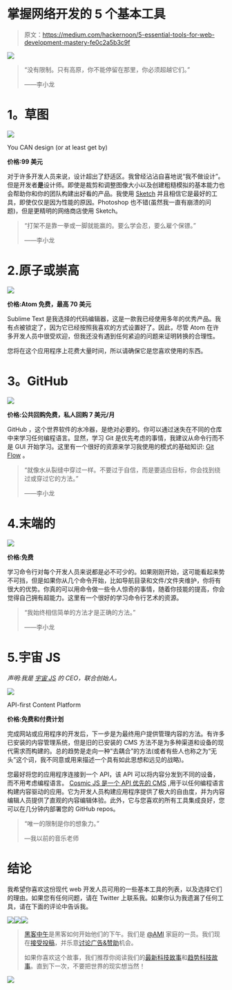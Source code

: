 # 掌握网络开发的 5 个基本工具

> 原文：<https://medium.com/hackernoon/5-essential-tools-for-web-development-mastery-fe0c2a5b3c9f>

![](img/9a2729fbd3c0650891f2cbc093819921.png)

> “没有限制。只有高原，你不能停留在那里，你必须超越它们。”
> 
> ——李小龙

# **1。草图**

![](img/ebe6663fb06a6b0b98876e263a1641ff.png)

You CAN design (or at least get by)

**价格:99 美元**

对于许多开发人员来说，设计超出了舒适区。我曾经沾沾自喜地说“我不做设计”。但是开发者**是**设计师。即使是裁剪和调整图像大小以及创建粗糙模拟的基本能力也会帮助你和你的团队构建出好看的产品。我使用 [Sketch](https://sketchapp.com/) 并且相信它是最好的工具，即使仅仅是因为性能的原因。Photoshop 也不错(虽然我一直有崩溃的问题)，但是更精明的网络商店使用 Sketch。

> “打架不是靠一拳或一脚就能赢的。要么学会忍，要么雇个保镖。”
> 
> ——李小龙

# 2.原子或崇高

![](img/798be25ee80a402415794a3840b9bbfa.png)

**价格:Atom 免费，最高 70 美元**

Sublime Text 是我选择的代码编辑器，这是一款我已经使用多年的优秀产品。我有点被锁定了，因为它已经按照我喜欢的方式设置好了。因此，尽管 Atom 在许多开发人员中很受欢迎，但我还没有遇到任何紧迫的问题来证明转换的合理性。

您将在这个应用程序上花费大量时间，所以请确保它是您喜欢使用的东西。

# **3。GitHub**

![](img/c9556c805fb7754ada7afe47dd4697bd.png)

**价格:公共回购免费，私人回购 7 美元/月**

GitHub ，这个世界软件的水冷器，是绝对必要的。你可以通过迷失在不同的仓库中来学习任何编程语言。显然，学习 Git 是优先考虑的事情，我建议从命令行而不是 GUI 开始学习。这里有一个很好的资源来学习我使用的模式的基础知识: [Git Flow](https://www.atlassian.com/git/tutorials/comparing-workflows#gitflow-workflow) 。

> “就像水从裂缝中穿过一样。不要过于自信，而是要适应目标，你会找到绕过或穿过它的方法。”
> 
> ——李小龙

# 4.末端的

![](img/a76c6a95a78f5f7753bd416ab4802824.png)

**价格:免费**

学习命令行对每个开发人员来说都是必不可少的。如果刚刚开始，这可能看起来势不可挡，但是如果你从几个命令开始，比如导航目录和文件/文件夹维护，你将有很大的优势。你真的可以用命令做一些令人惊奇的事情，随着你技能的提高，你会觉得自己拥有超能力。这里有一个很好的学习命令行艺术的资源。

> “我始终相信简单的方法才是正确的方法。”
> 
> ——李小龙

# 5.宇宙 JS

*声明:我是* [*宇宙 JS*](https://cosmicjs.com) *的 CEO，联合创始人。*

![](img/8357f807fb45d354b7791347531d08f5.png)

API-first Content Platform

**价格:免费和付费计划**

完成网站或应用程序的开发后，下一步是为最终用户提供管理内容的方法。有许多已安装的内容管理系统，但是旧的已安装的 CMS 方法不是为多种渠道和设备的现代需求而构建的。总的趋势是走向一种“去耦合”的方法(或者有些人也称之为“无头”这个词，我不同意或用来描述一个具有如此思想和远见的战略)。

您最好将您的应用程序连接到一个 API，该 API 可以将内容分发到不同的设备，而不用考虑编程语言。 [Cosmic JS 是一个 API 优先的 CMS](https://cosmicjs.com) ,用于以任何编程语言构建内容驱动的应用。它为开发人员构建应用程序提供了极大的自由度，并为内容编辑人员提供了直观的内容编辑体验。此外，它与您喜欢的所有工具集成良好，您可以在几分钟内部署您的 GitHub repos。

> “唯一的限制是你的想象力。”
> 
> —我以前的音乐老师

# **结论**

我希望你喜欢这份现代 web 开发人员可用的一些基本工具的列表，以及选择它们的理由。如果您有任何问题，请在 Twitter 上联系我。如果你认为我遗漏了任何工具，请在下面的评论中告诉我。

[![](img/50ef4044ecd4e250b5d50f368b775d38.png)](http://bit.ly/HackernoonFB)[![](img/979d9a46439d5aebbdcdca574e21dc81.png)](https://goo.gl/k7XYbx)[![](img/2930ba6bd2c12218fdbbf7e02c8746ff.png)](https://goo.gl/4ofytp)

> [黑客中午](http://bit.ly/Hackernoon)是黑客如何开始他们的下午。我们是 [@AMI](http://bit.ly/atAMIatAMI) 家庭的一员。我们现在[接受投稿](http://bit.ly/hackernoonsubmission)，并乐意[讨论广告&赞助](mailto:partners@amipublications.com)机会。
> 
> 如果你喜欢这个故事，我们推荐你阅读我们的[最新科技故事](http://bit.ly/hackernoonlatestt)和[趋势科技故事](https://hackernoon.com/trending)。直到下一次，不要把世界的现实想当然！

![](img/be0ca55ba73a573dce11effb2ee80d56.png)